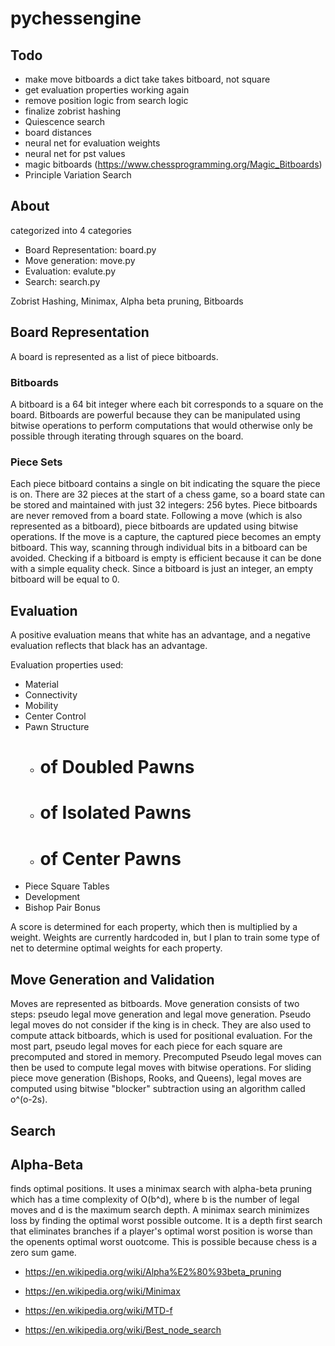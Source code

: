 # pychessengine

## Todo
  - make move bitboards a dict take takes bitboard, not square
  - get evaluation properties working again
  - remove position logic from search logic
  - finalize zobrist hashing
  - Quiescence search
  - board distances
  - neural net for evaluation weights
  - neural net for pst values
  - magic bitboards (https://www.chessprogramming.org/Magic_Bitboards)
  - Principle Variation Search

## About

categorized into 4 categories
  - Board Representation: board.py
  - Move generation: move.py
  - Evaluation: evalute.py
  - Search: search.py

Zobrist Hashing, Minimax, Alpha beta pruning, Bitboards

## Board Representation

A board is represented as a list of piece bitboards.

### Bitboards

A bitboard is a 64 bit integer where each bit corresponds to a square on the
board. Bitboards are powerful because they can be manipulated using bitwise
operations to perform computations that would otherwise only be possible
through iterating through squares on the board.

### Piece Sets

Each piece bitboard contains a single on bit indicating the square the piece is
on. There are 32 pieces at the start of a chess game,
so a board state can be stored and maintained with just 32 integers: 256 bytes.
Piece bitboards are never removed from a board state. Following a move (which
is also represented as a bitboard), piece bitboards are updated using bitwise
operations. If the move is a capture, the captured piece becomes an empty
bitboard. This way, scanning through individual bits in a bitboard can be avoided.
Checking if a bitboard is empty is efficient because it can be done with a simple
equality check. Since a bitboard is just an integer, an empty bitboard will be
equal to 0.

## Evaluation

A positive evaluation means that white has an advantage, and a negative
evaluation reflects that black has an advantage.

Evaluation properties used:
  - Material
  - Connectivity
  - Mobility
  - Center Control
  - Pawn Structure
    - # of Doubled Pawns
    - # of Isolated Pawns
    - # of Center Pawns
  - Piece Square Tables
  - Development
  - Bishop Pair Bonus


A score is determined for each property, which then is multiplied by a
weight. Weights are currently hardcoded in, but I plan to train some type
of net to determine optimal weights for each property.


## Move Generation and Validation

Moves are
represented as bitboards. Move generation consists of
two steps: pseudo legal move generation and legal move generation. Pseudo
legal moves do not consider if the king is in check. They are also used
to compute attack bitboards, which is used for positional evaluation. For
the most part, pseudo legal moves for each piece for each square are
precomputed and stored in memory. Precomputed Pseudo legal moves can then
be used to compute legal moves with bitwise operations. For sliding piece
move generation (Bishops, Rooks, and Queens), legal moves are computed
using bitwise "blocker" subtraction using an algorithm called o^(o-2s).



## Search

## Alpha-Beta

finds optimal
positions. It uses a minimax search with alpha-beta pruning
which has a time complexity of O(b^d), where b is the number
of legal moves and d is the maximum search depth. A minimax
search minimizes loss by finding the optimal worst possible
outcome. It is a depth first search that eliminates branches
if a player's optimal worst position is worse than the openents
optimal worst ouotcome. This is possible because chess is a
zero sum game.

 - https://en.wikipedia.org/wiki/Alpha%E2%80%93beta_pruning
 - https://en.wikipedia.org/wiki/Minimax

  - https://en.wikipedia.org/wiki/MTD-f
  - https://en.wikipedia.org/wiki/Best_node_search
